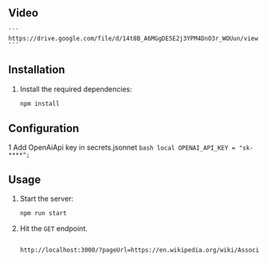 ## Video

    ```
    https://drive.google.com/file/d/14t8B_A6MGgDE5E2j3YPM4DnO3r_WOUun/view
    ```

## Installation

1. Install the required dependencies:

    ```bash
    npm install
    ```

## Configuration

1 Add OpenAiApi key in secrets.jsonnet
`bash
    local OPENAI_API_KEY = "sk-****";
    `

## Usage

1. Start the server:

    ```bash
    npm run start
    ```

2. Hit the `GET` endpoint.

    ```bash

    http://localhost:3000/?pageUrl=https://en.wikipedia.org/wiki/Association_football
    ```
